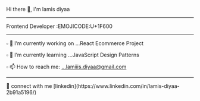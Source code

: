  Hi there 👋, i'm lamis diyaa <hr>

<div style= text-align: center>  Frontend Developer :EMOJICODE:U+1F600 </div> <hr>
                                                 

▫️ 🔭 I’m currently working on ...React Ecommerce Project

▫️ 🌱 I’m currently learning ...JavaScript Design Patterns

▫️ 📫 How to reach me: ...lamiiis.diyaa@gmail.com

<hr>
🔸 connect with me
   [linkedin](https://www.linkedin.com/in/lamis-diyaa-2b91a5196/)
 




